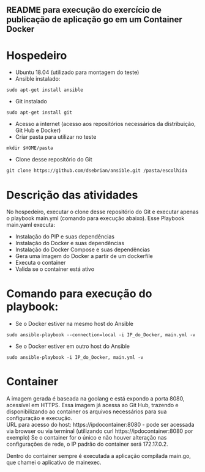 <h2> README para execução do exercício de publicação de aplicação go em um Container Docker </h2>

# Hospedeiro
- Ubuntu 18.04 (utilizado para montagem do teste)
- Ansible instalado:
```
sudo apt-get install ansible
```
- Git instalado
```
sudo apt-get install git
```
- Acesso a internet (acesso aos repositórios necessários da distribuição, Git Hub e Docker)
- Criar pasta para utilizar no teste
```
mkdir $HOME/pasta
```
- Clone desse repositório do Git
```
git clone https://github.com/dsebrian/ansible.git /pasta/escolhida
```

# Descrição das atividades
No hospedeiro, executar o clone desse repositório do Git e executar apenas o playbook main.yml (comando para execução abaixo).
Esse Playbook main.yaml executa:
- Instalação do PIP e suas dependências
- Instalação do Docker e suas dependências
- Instalação do Docker Compose e suas dependências
- Gera uma imagem do Docker a partir de um dockerfile
- Executa o container
- Valida se o container está ativo

# Comando para execução do playbook:
- Se o Docker estiver na mesmo host do Ansible
```
sudo ansible-playbook --connection=local -i IP_do_Docker, main.yml -v
```
- Se o Docker estiver em outro host do Ansible
```
sudo ansible-playbook -i IP_do_Docker, main.yml -v
```

# Container
A imagem gerada é baseada na goolang e está expondo a porta 8080, acessível em HTTPS.
Essa imagem já acessa ao Git Hub, trazendo e disponibilizando ao container os arquivos necessários para sua configuração e execução.<br>
URL para acesso do host: https://ipdocontainer:8080 - pode ser acessada via browser ou via terminal (utilizando curl https://ipdocontainer:8080 por exemplo)
Se o container for o único e não houver alteração nas configurações de rede, o IP padrão do container será 172.17.0.2.

Dentro do container sempre é executada a aplicação compilada main.go, que chamei o aplicativo de mainexec.




